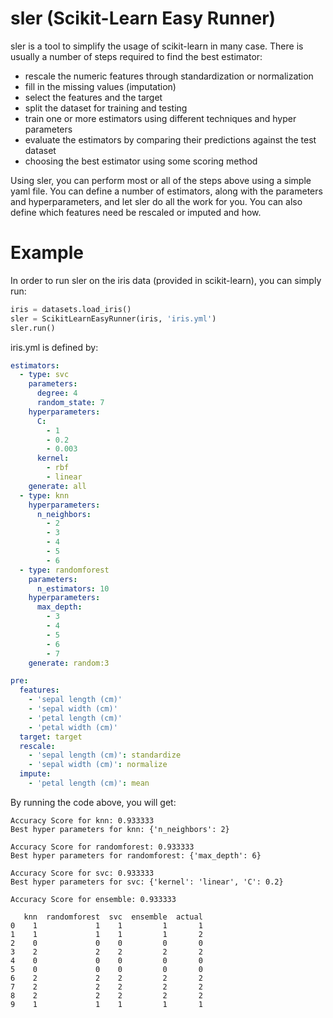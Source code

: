 # sler (Scikit-Learn Easy Runner)

sler is a tool to simplify the usage of scikit-learn in many case.
There is usually a number of steps required to find the best estimator:
- rescale the numeric features through standardization or normalization
- fill in the missing values (imputation)
- select the features and the target
- split the dataset for training and testing
- train one or more estimators using different techniques and hyper parameters
- evaluate the estimators by comparing their predictions against the test dataset
- choosing the best estimator using some scoring method

Using sler, you can perform most or all of the steps above using a simple yaml file. You can define a number of estimators, along with the parameters and hyperparameters, and let sler do all the work for you.
You can also define which features need be rescaled or imputed and how.

# Example 
In order to run sler on the iris data (provided in scikit-learn), you can simply run:
```python
iris = datasets.load_iris()
sler = ScikitLearnEasyRunner(iris, 'iris.yml')
sler.run()
```

iris.yml is defined by:
```yaml
estimators:
  - type: svc
    parameters:
      degree: 4
      random_state: 7
    hyperparameters:
      C:
        - 1
        - 0.2
        - 0.003
      kernel:
        - rbf
        - linear
    generate: all
  - type: knn
    hyperparameters:
      n_neighbors:
        - 2
        - 3
        - 4
        - 5
        - 6
  - type: randomforest
    parameters:
      n_estimators: 10
    hyperparameters:
      max_depth:
        - 3
        - 4
        - 5
        - 6
        - 7
    generate: random:3

pre:
  features:
    - 'sepal length (cm)'
    - 'sepal width (cm)'
    - 'petal length (cm)'
    - 'petal width (cm)'
  target: target
  rescale:
    - 'sepal length (cm)': standardize
    - 'sepal width (cm)': normalize
  impute:
    - 'petal length (cm)': mean
```

By running the code above, you will get:

```
Accuracy Score for knn: 0.933333
Best hyper parameters for knn: {'n_neighbors': 2}

Accuracy Score for randomforest: 0.933333
Best hyper parameters for randomforest: {'max_depth': 6}

Accuracy Score for svc: 0.933333
Best hyper parameters for svc: {'kernel': 'linear', 'C': 0.2}

Accuracy Score for ensemble: 0.933333

   knn  randomforest  svc  ensemble  actual
0    1             1    1         1       1
1    1             1    1         1       2
2    0             0    0         0       0
3    2             2    2         2       2
4    0             0    0         0       0
5    0             0    0         0       0
6    2             2    2         2       2
7    2             2    2         2       2
8    2             2    2         2       2
9    1             1    1         1       1
```
